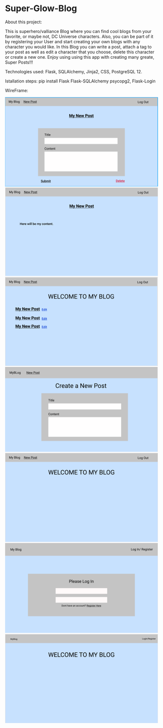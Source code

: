 # Super-Glow-Blog

About this project:

This is superhero/valliance Blog where you can find cool blogs from your favorite, or maybe not, DC Universe characters. Also, you can be part of it by registering your User and start creating your own blogs with any character you would like. In this Blog you can write a post, attach a tag to your post as well as edit a character that you choose, delete this character or create a new one. Enjoy using using this app with creating many greate, Super Posts!!! 

Technologies used: Flask, SQLAlchemy, Jinja2, CSS, PostgreSQL 12.

Istallation steps: pip install Flask Flask-SQLAlchemy psycopg2, Flask-Login

WireFrame:

![text](project_photos/Blog-1.png)
![text](project_photos/Blog-2.png)
![text](project_photos/Blog-3.png)
![text](project_photos/Blog-4.png)
![text](project_photos/Blog-5.png)
![text](project_photos/Blog-6.png)
![text](project_photos/Blog-7.png)
